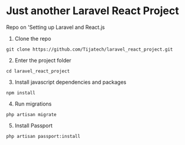 # Just another Laravel React Project
Repo on 'Setting up Laravel and React.js 

1. Clone the repo
```
git clone https://github.com/Tijatech/laravel_react_project.git
```

2. Enter the project folder
```
cd laravel_react_project
```

3. Install javascript dependencies and packages
```
npm install
```

4. Run migrations
```
php artisan migrate
```

5. Install Passport
```
php artisan passport:install
```

